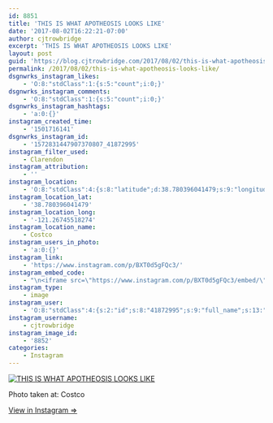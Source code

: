 ```yaml
---
id: 8851
title: 'THIS IS WHAT APOTHEOSIS LOOKS LIKE'
date: '2017-08-02T16:22:21-07:00'
author: cjtrowbridge
excerpt: 'THIS IS WHAT APOTHEOSIS LOOKS LIKE'
layout: post
guid: 'https://blog.cjtrowbridge.com/2017/08/02/this-is-what-apotheosis-looks-like/'
permalink: /2017/08/02/this-is-what-apotheosis-looks-like/
dsgnwrks_instagram_likes:
    - 'O:8:"stdClass":1:{s:5:"count";i:0;}'
dsgnwrks_instagram_comments:
    - 'O:8:"stdClass":1:{s:5:"count";i:0;}'
dsgnwrks_instagram_hashtags:
    - 'a:0:{}'
instagram_created_time:
    - '1501716141'
dsgnwrks_instagram_id:
    - '1572831447907370807_41872995'
instagram_filter_used:
    - Clarendon
instagram_attribution:
    - ''
instagram_location:
    - 'O:8:"stdClass":4:{s:8:"latitude";d:38.780396041479;s:9:"longitude";d:-121.26745518274;s:4:"name";s:6:"Costco";s:2:"id";i:238245354;}'
instagram_location_lat:
    - '38.780396041479'
instagram_location_long:
    - '-121.26745518274'
instagram_location_name:
    - Costco
instagram_users_in_photo:
    - 'a:0:{}'
instagram_link:
    - 'https://www.instagram.com/p/BXT0d5gFQc3/'
instagram_embed_code:
    - "\n<iframe src=\"https://www.instagram.com/p/BXT0d5gFQc3/embed/\" width=\"612\" height=\"710\" frameborder=\"0\" scrolling=\"no\" allowtransparency=\"true\" class=\"insta-image-embed\"></iframe>\n"
instagram_type:
    - image
instagram_user:
    - 'O:8:"stdClass":4:{s:2:"id";s:8:"41872995";s:9:"full_name";s:13:"CJ Trowbridge";s:15:"profile_picture";s:96:"https://scontent.cdninstagram.com/t51.2885-19/s150x150/13724650_1188772791164794_142557231_a.jpg";s:8:"username";s:12:"cjtrowbridge";}'
instagram_username:
    - cjtrowbridge
instagram_image_id:
    - '8852'
categories:
    - Instagram
---
```


[![THIS IS WHAT APOTHEOSIS LOOKS LIKE](https://blog.cjtrowbridge.com/wp-content/uploads/2017/08/1501716141-1-1.jpg)](https://www.instagram.com/p/BXT0d5gFQc3/)

Photo taken at: Costco

[View in Instagram ⇒](https://www.instagram.com/p/BXT0d5gFQc3/)